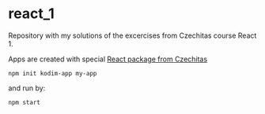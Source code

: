 # react_1
Repository with my solutions of the excercises from Czechitas course React 1.

Apps are created with special [React package from Czechitas](https://www.npmjs.com/package/create-czechitas-app)


```
npm init kodim-app my-app
```

and run by:

```
npm start

```
